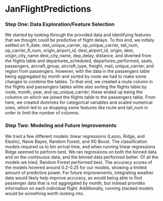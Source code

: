 # JanFlightPredictions

### Step One: Data Exploration/Feature Selection

We started by looking through the provided data and identifying features that we thought could be predictive of flight delays. To this end, we initlaly settled on fl_date, mkt_unique_carrier, op_unique_carrier, tail_num, op_carrier_fl_num, origin_airport_id, dest_airport_id, origin, dest, origin_city_name dest_city_name, dep_delay, distance, and diverted from the flights table and departures_scheduled, departures_performed, seats, passengers, aircraft_group, aircraft_type, freight, mail, unique_carrier, and region from passengers. However, with the data in the passengers table being aggregated by month and sorted by route we had to make some changes to combine the tables. To that end, we created a route column in the flights and passengers tables whlie also sorting the flights table by route, month, year, and op_unique_carrier; these ended up being the columns on which we joined the flights table to the passengers table. From here, we created dummies for categorical variables and scaled numerical ones, which led to us dropping some features like route and tail_num in order to limit the number of columns.

### Step Two: Modeling and Future Improvements

We tried a few different models: linear regressions (Lasso, Ridge, and Elastic), Naive Bayes, Random Forest, and XG Boost. The classification models required us to bin arrival time, and when running linear regressions Ridge seemed to perform best. We ran regressions on both the binned data and on the continuous data, and the binned data performed better. Of all the models we tried, Random Forest performed best. The accuracy scores of the models hovered around 0.2-0.25 for our models, showing a limited amount of predictive power. For future improvements, integrating weather data would likely help improve accuracy, as would being able to find passenger data that is not aggregated by month, but instead provides information on each individual flight. Additionally, running stacked models would be something worth looking into.
